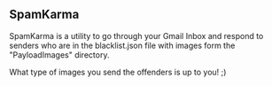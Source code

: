 ## SpamKarma

SpamKarma is a utility to go through your Gmail Inbox and respond to senders who are in the blacklist.json file with images form the "PayloadImages" directory.

What type of images you send the offenders is up to you! ;)
